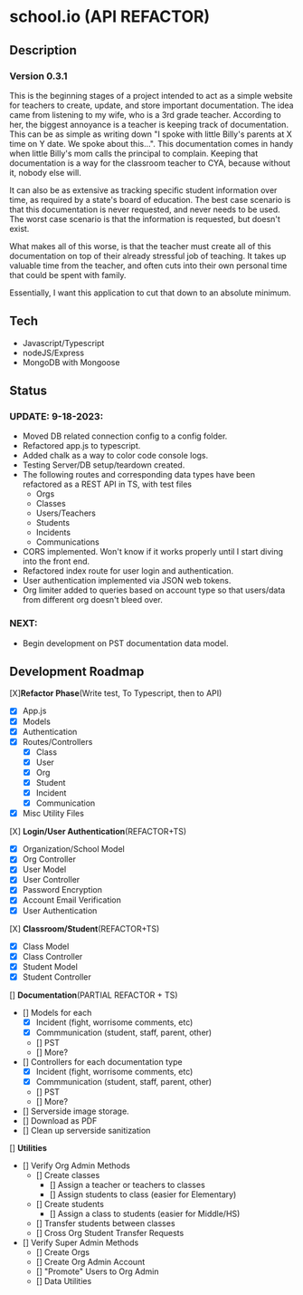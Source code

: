 # school.io (API REFACTOR)

## Description

### Version 0.3.1

This is the beginning stages of a project intended to act as a simple website
for teachers to create, update, and store important documentation. The idea came
from listening to my wife, who is a 3rd grade teacher. According to her, the
biggest annoyance is a teacher is keeping track of documentation. This can be as
simple as writing down "I spoke with little Billy's parents at X time on Y date.
We spoke about this...". This documentation comes in handy when little Billy's
mom calls the principal to complain. Keeping that documentation is a way for the
classroom teacher to CYA, because without it, nobody else will.

It can also be as extensive as tracking specific student information over time,
as required by a state's board of education. The best case scenario is that this
documentation is never requested, and never needs to be used. The worst case
scenario is that the information is requested, but doesn't exist.

What makes all of this worse, is that the teacher must create all of this
documentation on top of their already stressful job of teaching. It takes up
valuable time from the teacher, and often cuts into their own personal time that
could be spent with family.

Essentially, I want this application to cut that down to an absolute minimum.

## Tech

- Javascript/Typescript
- nodeJS/Express
- MongoDB with Mongoose

## Status

### **UPDATE: 9-18-2023:**

- Moved DB related connection config to a config folder.
- Refactored app.js to typescript.
- Added chalk as a way to color code console logs.
- Testing Server/DB setup/teardown created.
- The following routes and corresponding data types have been refactored as a
  REST API in TS, with test files
  - Orgs
  - Classes
  - Users/Teachers
  - Students
  - Incidents
  - Communications
- CORS implemented. Won't know if it works properly until I start diving into
  the front end.
- Refactored index route for user login and authentication.
- User authentication implemented via JSON web tokens.
- Org limiter added to queries based on account type so that users/data from
  different org doesn't bleed over.

### **NEXT:**
- Begin development on PST documentation data model.


## Development Roadmap

[X]**Refactor Phase**(Write test, To Typescript, then to API)

- [x] App.js
- [x] Models
- [x] Authentication
- [x] Routes/Controllers
  - [x] Class
  - [x] User
  - [x] Org
  - [x] Student
  - [x] Incident
  - [x] Communication
- [x] Misc Utility Files

[X] **Login/User Authentication**(REFACTOR+TS)

- [x] Organization/School Model
- [x] Org Controller
- [x] User Model
- [x] User Controller
- [x] Password Encryption
- [x] Account Email Verification
- [x] User Authentication

[X] **Classroom/Student**(REFACTOR+TS)

- [x] Class Model
- [x] Class Controller
- [x] Student Model
- [x] Student Controller

[] **Documentation**(PARTIAL REFACTOR + TS)

- [] Models for each
  - [x] Incident (fight, worrisome comments, etc)
  - [x] Commmunication (student, staff, parent, other)
  - [] PST
  - [] More?
- [] Controllers for each documentation type
  - [x] Incident (fight, worrisome comments, etc)
  - [x] Commmunication (student, staff, parent, other)
  - [] PST
  - [] More?
- [] Serverside image storage.
- [] Download as PDF
- [] Clean up serverside sanitization

[] **Utilities**

- [] Verify Org Admin Methods
  - [] Create classes
    - [] Assign a teacher or teachers to classes
    - [] Assign students to class (easier for Elementary)
  - [] Create students
    - [] Assign a class to students (easier for Middle/HS)
  - [] Transfer students between classes
  - [] Cross Org Student Transfer Requests
- [] Verify Super Admin Methods
  - [] Create Orgs
  - [] Create Org Admin Account
  - [] "Promote" Users to Org Admin
  - [] Data Utilities
